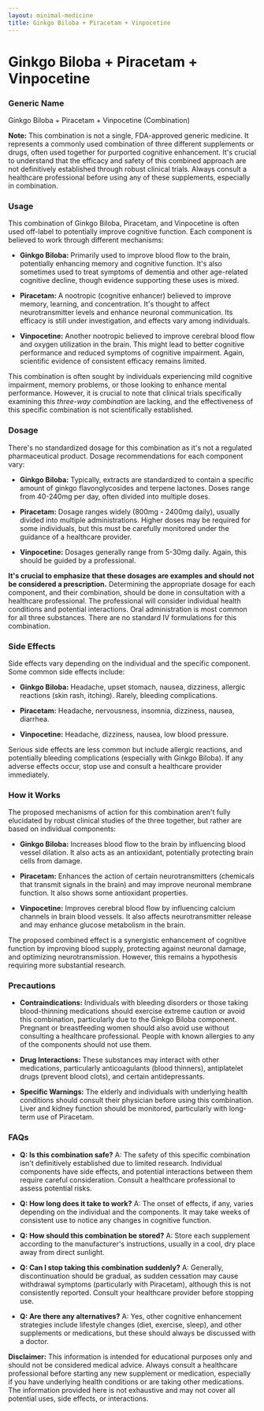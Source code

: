 ```yaml
---
layout: minimal-medicine
title: Ginkgo Biloba + Piracetam + Vinpocetine
---
```


# Ginkgo Biloba + Piracetam + Vinpocetine
### Generic Name

Ginkgo Biloba + Piracetam + Vinpocetine (Combination)

**Note:**  This combination is not a single, FDA-approved generic medicine. It represents a commonly used combination of three different supplements or drugs, often used together for purported cognitive enhancement.  It's crucial to understand that the efficacy and safety of this combined approach are not definitively established through robust clinical trials.  Always consult a healthcare professional before using any of these supplements, especially in combination.


### Usage

This combination of Ginkgo Biloba, Piracetam, and Vinpocetine is often used off-label to potentially improve cognitive function.  Each component is believed to work through different mechanisms:

* **Ginkgo Biloba:**  Primarily used to improve blood flow to the brain, potentially enhancing memory and cognitive function. It's also sometimes used to treat symptoms of dementia and other age-related cognitive decline, though evidence supporting these uses is mixed.

* **Piracetam:** A nootropic (cognitive enhancer) believed to improve memory, learning, and concentration.  It's thought to affect neurotransmitter levels and enhance neuronal communication.  Its efficacy is still under investigation, and effects vary among individuals.

* **Vinpocetine:**  Another nootropic believed to improve cerebral blood flow and oxygen utilization in the brain. This might lead to better cognitive performance and reduced symptoms of cognitive impairment.  Again, scientific evidence of consistent efficacy remains limited.


This combination is often sought by individuals experiencing mild cognitive impairment, memory problems, or those looking to enhance mental performance.  However, it is crucial to note that clinical trials specifically examining this *three-way combination* are lacking, and the effectiveness of this specific combination is not scientifically established.



### Dosage

There's no standardized dosage for this combination as it's not a regulated pharmaceutical product.  Dosage recommendations for each component vary:

* **Ginkgo Biloba:**  Typically, extracts are standardized to contain a specific amount of ginkgo flavonglycosides and terpene lactones.  Doses range from 40-240mg per day, often divided into multiple doses.

* **Piracetam:** Dosage ranges widely (800mg - 2400mg daily), usually divided into multiple administrations.  Higher doses may be required for some individuals, but this must be carefully monitored under the guidance of a healthcare provider.

* **Vinpocetine:**  Dosages generally range from 5-30mg daily.  Again, this should be guided by a professional.

**It's crucial to emphasize that these dosages are examples and should not be considered a prescription.**  Determining the appropriate dosage for each component, and their combination, should be done in consultation with a healthcare professional.  The professional will consider individual health conditions and potential interactions.  Oral administration is most common for all three substances.  There are no standard IV formulations for this combination.



### Side Effects

Side effects vary depending on the individual and the specific component. Some common side effects include:

* **Ginkgo Biloba:**  Headache, upset stomach, nausea, dizziness, allergic reactions (skin rash, itching).  Rarely, bleeding complications.

* **Piracetam:**  Headache, nervousness, insomnia, dizziness, nausea, diarrhea.

* **Vinpocetine:**  Headache, dizziness, nausea, low blood pressure.

Serious side effects are less common but include allergic reactions, and potentially bleeding complications (especially with Ginkgo Biloba).  If any adverse effects occur, stop use and consult a healthcare provider immediately.


### How it Works

The proposed mechanisms of action for this combination aren't fully elucidated by robust clinical studies of the three together, but rather are based on individual components:

* **Ginkgo Biloba:** Increases blood flow to the brain by influencing blood vessel dilation.  It also acts as an antioxidant, potentially protecting brain cells from damage.

* **Piracetam:**  Enhances the action of certain neurotransmitters (chemicals that transmit signals in the brain) and may improve neuronal membrane function. It also shows some antioxidant properties.

* **Vinpocetine:** Improves cerebral blood flow by influencing calcium channels in brain blood vessels. It also affects neurotransmitter release and may enhance glucose metabolism in the brain.


The proposed combined effect is a synergistic enhancement of cognitive function by improving blood supply, protecting against neuronal damage, and optimizing neurotransmission. However, this remains a hypothesis requiring more substantial research.


### Precautions

* **Contraindications:**  Individuals with bleeding disorders or those taking blood-thinning medications should exercise extreme caution or avoid this combination, particularly due to the Ginkgo Biloba component.  Pregnant or breastfeeding women should also avoid use without consulting a healthcare professional.  People with known allergies to any of the components should not use them.

* **Drug Interactions:**  These substances may interact with other medications, particularly anticoagulants (blood thinners), antiplatelet drugs (prevent blood clots), and certain antidepressants.

* **Specific Warnings:**  The elderly and individuals with underlying health conditions should consult their physician before using this combination.  Liver and kidney function should be monitored, particularly with long-term use of Piracetam.


### FAQs

* **Q: Is this combination safe?** A: The safety of this specific combination isn't definitively established due to limited research. Individual components have side effects, and potential interactions between them require careful consideration.  Consult a healthcare professional to assess potential risks.

* **Q: How long does it take to work?** A: The onset of effects, if any, varies depending on the individual and the components.  It may take weeks of consistent use to notice any changes in cognitive function.

* **Q: How should this combination be stored?** A: Store each supplement according to the manufacturer's instructions, usually in a cool, dry place away from direct sunlight.

* **Q: Can I stop taking this combination suddenly?** A:  Generally, discontinuation should be gradual, as sudden cessation may cause withdrawal symptoms (particularly with Piracetam), although this is not consistently reported.  Consult your healthcare provider before stopping use.

* **Q: Are there any alternatives?** A:  Yes, other cognitive enhancement strategies include lifestyle changes (diet, exercise, sleep), and other supplements or medications, but these should always be discussed with a doctor.


**Disclaimer:** This information is intended for educational purposes only and should not be considered medical advice. Always consult a healthcare professional before starting any new supplement or medication, especially if you have underlying health conditions or are taking other medications.  The information provided here is not exhaustive and may not cover all potential uses, side effects, or interactions.
